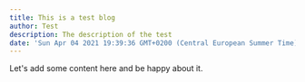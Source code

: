```yaml
---
title: This is a test blog
author: Test
description: The description of the test
date: 'Sun Apr 04 2021 19:39:36 GMT+0200 (Central European Summer Time)'
---
```

Let's add some content here and be happy about it.
